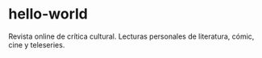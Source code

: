 # hello-world
Revista online de crítica cultural.  Lecturas personales de literatura, cómic, cine y teleseries.
